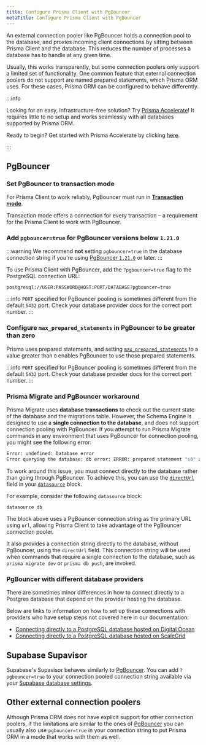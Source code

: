 ```yaml
---
title: Configure Prisma Client with PgBouncer
metaTitle: Configure Prisma Client with PgBouncer
---
```


An external connection pooler like PgBouncer holds a connection pool to the database, and proxies incoming client connections by sitting between Prisma Client and the database. This reduces the number of processes a database has to handle at any given time.

Usually, this works transparently, but some connection poolers only support a limited set of functionality. One common feature that external connection poolers do not support are named prepared statements, which Prisma ORM uses. For these cases, Prisma ORM can be configured to behave differently.

:::info

Looking for an easy, infrastructure-free solution? Try [Prisma Accelerate](https://www.prisma.io/accelerate?utm_source=docs&utm_campaign=pgbouncer-help)! It requires little to no setup and works seamlessly with all databases supported by Prisma ORM.

Ready to begin? Get started with Prisma Accelerate by clicking [here](https://console.prisma.io?utm_source=docs&utm_campaign=pgbouncer-help).

:::

## PgBouncer

### Set PgBouncer to transaction mode

For Prisma Client to work reliably, PgBouncer must run in [**Transaction mode**](https://www.pgbouncer.org/features.html).

Transaction mode offers a connection for every transaction – a requirement for the Prisma Client to work with PgBouncer.

### Add `pgbouncer=true` for PgBouncer versions below `1.21.0`

:::warning
We recommend **not** setting `pgbouncer=true` in the database connection string if you're using [PgBouncer `1.21.0`](https://github.com/prisma/prisma/issues/21531#issuecomment-1919059472) or later.
:::

To use Prisma Client with PgBouncer, add the `?pgbouncer=true` flag to the PostgreSQL connection URL:

```shell
postgresql://USER:PASSWORD@HOST:PORT/DATABASE?pgbouncer=true
```

:::info
`PORT` specified for PgBouncer pooling is sometimes different from the default `5432` port. Check your database provider docs for the correct port number.
::: 

### Configure `max_prepared_statements` in PgBouncer to be greater than zero

Prisma uses prepared statements, and setting [`max_prepared_statements`](https://www.pgbouncer.org/config.html) to a value greater than `0` enables PgBouncer to use those prepared statements.

:::info
`PORT` specified for PgBouncer pooling is sometimes different from the default `5432` port. Check your database provider docs for the correct port number.
:::

### Prisma Migrate and PgBouncer workaround

Prisma Migrate uses **database transactions** to check out the current state of the database and the migrations table. However, the Schema Engine is designed to use a **single connection to the database**, and does not support connection pooling with PgBouncer. If you attempt to run Prisma Migrate commands in any environment that uses PgBouncer for connection pooling, you might see the following error:

```bash
Error: undefined: Database error
Error querying the database: db error: ERROR: prepared statement "s0" already exists
```

To work around this issue, you must connect directly to the database rather than going through PgBouncer. To achieve this, you can use the [`directUrl`](/orm/reference/prisma-schema-reference#fields) field in your [`datasource`](/orm/reference/prisma-schema-reference#datasource) block.

For example, consider the following `datasource` block:

```prisma
datasource db 
```

The block above uses a PgBouncer connection string as the primary URL using `url`, allowing Prisma Client to take advantage of the PgBouncer connection pooler.

It also provides a connection string directly to the database, without PgBouncer, using the `directUrl` field. This connection string will be used when commands that require a single connection to the database, such as `prisma migrate dev` or `prisma db push`, are invoked.

### PgBouncer with different database providers

There are sometimes minor differences in how to connect directly to a Postgres database that depend on the provider hosting the database.

Below are links to information on how to set up these connections with providers who have setup steps not covered here in our documentation:

- [Connecting directly to a PostgreSQL database hosted on Digital Ocean](https://github.com/prisma/prisma/issues/6157)
- [Connecting directly to a PostgreSQL database hosted on ScaleGrid](https://github.com/prisma/prisma/issues/6701#issuecomment-824387959)

## Supabase Supavisor

Supabase's Supavisor behaves similarly to [PgBouncer](#pgbouncer). You can add `?pgbouncer=true` to your connection pooled connection string available via your [Supabase database settings](https://supabase.com/dashboard/project/_/settings/database).

## Other external connection poolers

Although Prisma ORM does not have explicit support for other connection poolers, if the limitations are similar to the ones of [PgBouncer](#pgbouncer) you can usually also use `pgbouncer=true` in your connection string to put Prisma ORM in a mode that works with them as well.
